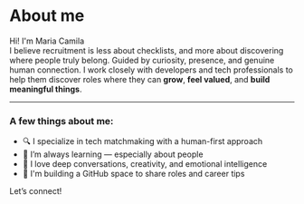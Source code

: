 # About me

Hi! I'm Maria Camila   
I believe recruitment is less about checklists, and more about discovering where people truly belong. Guided by curiosity, presence, and genuine human connection.
I work closely with developers and tech professionals to help them discover roles where they can **grow**, **feel valued**, and **build meaningful things**.

---

### A few things about me:
- 🔍 I specialize in tech matchmaking with a human-first approach
- 🌱 I’m always learning — especially about people
- 🧠 I love deep conversations, creativity, and emotional intelligence
- 🧰 I'm building a GitHub space to share roles and career tips

Let’s connect!
